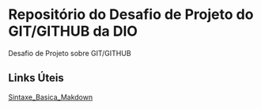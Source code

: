 # Repositório do Desafio de Projeto do GIT/GITHUB da DIO
Desafio de Projeto sobre GIT/GITHUB
## Links Úteis
[Sintaxe_Basica_Makdown](https://www.markdownguide.org/basic-syntax/)
